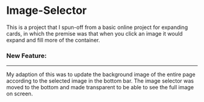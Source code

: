 # Image-Selector
This is a project that I spun-off from a basic online project for expanding cards, in which the premise was that when you click an image it would expand and fill more of the container.

### New Feature: 
---

My adaption of this was to update the background image of the entire page according to the selected image in the bottom bar. The image selector was moved to the bottom and made transparent to be able to see the full image on screen. 
